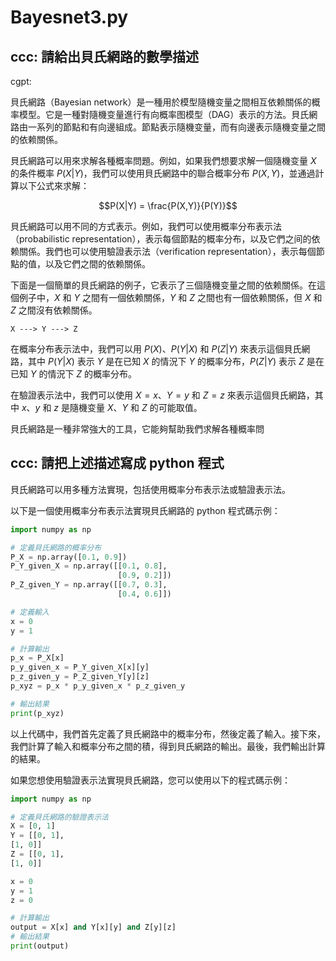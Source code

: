 # Bayesnet3.py

## ccc: 請給出貝氏網路的數學描述

cgpt: 

貝氏網路（Bayesian network）是一種用於模型隨機变量之間相互依赖關係的概率模型。它是一種對隨機变量進行有向概率图模型（DAG）表示的方法。貝氏網路由一系列的節點和有向邊組成。節點表示隨機变量，而有向邊表示隨機变量之間的依赖關係。

貝氏網路可以用來求解各種概率問題。例如，如果我們想要求解一個隨機变量 $X$ 的条件概率 $P(X|Y)$，我們可以使用貝氏網路中的聯合概率分布 $P(X,Y)$，並通過計算以下公式來求解：

$$P(X|Y) = \frac{P(X,Y)}{P(Y)}$$

貝氏網路可以用不同的方式表示。例如，我們可以使用概率分布表示法（probabilistic representation），表示每個節點的概率分布，以及它們之间的依赖關係。我們也可以使用驗證表示法（verification representation），表示每個節點的值，以及它們之間的依赖關係。

下面是一個簡單的貝氏網路的例子，它表示了三個隨機变量之間的依赖關係。在這個例子中，$X$ 和 $Y$ 之間有一個依赖關係，$Y$ 和 $Z$ 之間也有一個依赖關係，但 $X$ 和 $Z$ 之間沒有依赖關係。

```
X ---> Y ---> Z
```

在概率分布表示法中，我們可以用 $P(X)$、$P(Y|X)$ 和 $P(Z|Y)$ 來表示這個貝氏網路，其中 $P(Y|X)$ 表示 $Y$ 是在已知 $X$ 的情況下 $Y$ 的概率分布，$P(Z|Y)$ 表示 $Z$ 是在已知 $Y$ 的情況下 $Z$ 的概率分布。

在驗證表示法中，我們可以使用 $X=x$、$Y=y$ 和 $Z=z$ 來表示這個貝氏網路，其中 $x$、$y$ 和 $z$ 是隨機变量 $X$、$Y$ 和 $Z$ 的可能取值。

貝氏網路是一種非常強大的工具，它能夠幫助我們求解各種概率問

## ccc: 請把上述描述寫成 python 程式

貝氏網路可以用多種方法實現，包括使用概率分布表示法或驗證表示法。

以下是一個使用概率分布表示法實現貝氏網路的 python 程式碼示例：

```py
import numpy as np

# 定義貝氏網路的概率分布
P_X = np.array([0.1, 0.9])
P_Y_given_X = np.array([[0.1, 0.8],
                        [0.9, 0.2]])
P_Z_given_Y = np.array([[0.7, 0.3],
                        [0.4, 0.6]])

# 定義輸入
x = 0
y = 1

# 計算輸出
p_x = P_X[x]
p_y_given_x = P_Y_given_X[x][y]
p_z_given_y = P_Z_given_Y[y][z]
p_xyz = p_x * p_y_given_x * p_z_given_y

# 輸出結果
print(p_xyz)

```

以上代碼中，我們首先定義了貝氏網路中的概率分布，然後定義了輸入。接下來，我們計算了輸入和概率分布之間的積，得到貝氏網路的輸出。最後，我們輸出計算的結果。

如果您想使用驗證表示法實現貝氏網路，您可以使用以下的程式碼示例：

```py
import numpy as np

# 定義貝氏網路的驗證表示法
X = [0, 1]
Y = [[0, 1],
[1, 0]]
Z = [[0, 1],
[1, 0]]

x = 0
y = 1
z = 0

# 計算輸出
output = X[x] and Y[x][y] and Z[y][z]
# 輸出結果
print(output)
```
